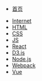 <!-- docs/_sidebar.md -->

* [首页](/ "Gulog 首页")
<!-- * [指南](zh-cn/guide) -->
* [Internet](/internet "学习 Internet")
* [HTML](/html "学习 HTML")
* [CSS](/css "学习 CSS")
* [JS](/javascript "学习 JavaScript")
* [React](/react "学习 React")
* [D3.js](/d3 "学习 D3")
* [Node.js](/node "学习 Node.js")
* [Webpack](/webpack "学习 Webpack")
* [Vue](/vue "学习 Vue")
